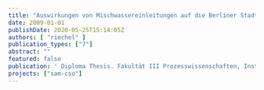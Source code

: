 ```yaml
---
title: "Auswirkungen von Mischwassereinleitungen auf die Berliner Stadtspree"
date: 2009-01-01
publishDate: 2020-05-25T15:14:05Z
authors: [ "riechel" ]
publication_types: ["7"]
abstract: ""
featured: false
publication: ' Diploma Thesis. Fakultät III Prozesswissenschaften, Institut für Technischen Umweltschutz. Technische Universität Berlin'
projects: ["sam-cso"]
---
```


